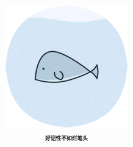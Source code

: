 <p align="center">
  <img width="320" src="https://github.com/calebman/java-learning/blob/master/head/fish.png">
</p>

<strong  align="center"> 

好记性不如烂笔头

 </strong > 

